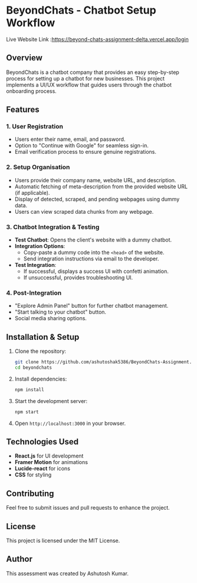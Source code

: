 # BeyondChats - Chatbot Setup Workflow
Live Website Link :https://beyond-chats-assignment-delta.vercel.app/login
## Overview
BeyondChats is a chatbot company that provides an easy step-by-step process for setting up a chatbot for new businesses. This project implements a UI/UX workflow that guides users through the chatbot onboarding process.

## Features
### 1. User Registration
- Users enter their name, email, and password.
- Option to "Continue with Google" for seamless sign-in.
- Email verification process to ensure genuine registrations.

### 2. Setup Organisation
- Users provide their company name, website URL, and description.
- Automatic fetching of meta-description from the provided website URL (if applicable).
- Display of detected, scraped, and pending webpages using dummy data.
- Users can view scraped data chunks from any webpage.

### 3. Chatbot Integration & Testing
- **Test Chatbot**: Opens the client's website with a dummy chatbot.
- **Integration Options**:
  - Copy-paste a dummy code into the `<head>` of the website.
  - Send integration instructions via email to the developer.
- **Test Integration**: 
  - If successful, displays a success UI with confetti animation.
  - If unsuccessful, provides troubleshooting UI.

### 4. Post-Integration
- "Explore Admin Panel" button for further chatbot management.
- "Start talking to your chatbot" button.
- Social media sharing options.

## Installation & Setup
1. Clone the repository:
   ```sh
   git clone https://github.com/ashutoshak5386/BeyondChats-Assignment.git
   cd beyondchats
   ```
2. Install dependencies:
   ```sh
   npm install
   ```
3. Start the development server:
   ```sh
   npm start
   ```
4. Open `http://localhost:3000` in your browser.

## Technologies Used
- **React.js** for UI development
- **Framer Motion** for animations
- **Lucide-react** for icons
- **CSS** for styling

## Contributing
Feel free to submit issues and pull requests to enhance the project.

## License
This project is licensed under the MIT License.

## Author
This assessment was created by Ashutosh Kumar.

